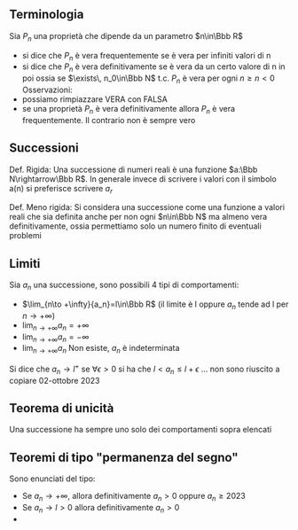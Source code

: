 ## Terminologia
Sia $P_n$ una proprietà che dipende da un parametro $n\in\Bbb R$ 
- si dice che $P_n$ è vera frequentemente se è vera per infiniti valori di n
- si dice che $P_n$ è vera definitivamente se è vera da un certo valore di n in poi ossia se $\exists\, n_0\in\Bbb N$ t.c. $P_n$ è vera per ogni $n\ge n<0$
Osservazioni:
- possiamo rimpiazzare VERA con FALSA
- se una proprietà $P_n$ è vera definitivamente allora $P_n$ è vera frequentemente. Il contrario non è sempre vero
## Successioni
Def. Rigida: Una successione di numeri reali è una funzione $a:\Bbb N\rightarrow\Bbb R$. In generale invece di scrivere i valori con il simbolo a(n) si preferisce scrivere $a_r$

Def. Meno rigida: Si considera una successione come una funzione a valori reali che sia definita anche per non ogni $n\in\Bbb N$ ma almeno vera definitivamente, ossia permettiamo solo un numero finito di eventuali problemi

## Limiti
Sia $a_n$ una successione, sono possibili 4 tipi di comportamenti:
- $\lim_{n\to +\infty}{a_n}=l\in\Bbb R$ (il limite è l oppure $a_n$ tende ad l per $n\to +\infty$) 
- $\lim_{n\to +\infty}{a_n}=+\infty$
- $\lim_{n\to +\infty}{a_n}=-\infty$ 
- $\lim_{n\to +\infty}{a_n}$ Non esiste, $a_n$ è indeterminata

Si dice che $a_n\to l^+$ se $\forall \epsilon>0$ si ha che $l<a_n\le l+\epsilon$ 
...  non sono riuscito a copiare 02-ottobre 2023

## Teorema di unicità
Una successione ha sempre uno solo dei comportamenti sopra elencati

## Teoremi di tipo "permanenza del segno"
Sono enunciati del tipo:
- Se $a_n\to +\infty$, allora definitivamente $a_n>0$ oppure $a_n\ge2023$ 
- Se $a_n\to l>0$ allora definitivamente $a_n >0$
- 